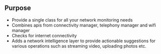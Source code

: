 ## Purpose
- Provide a single class for all your network monitoring needs
- Combines apis from connectivity manager, telephony manager and wifi manager
- Checks for internet connectivity
- Adds a network intelligence layer to provide actionable suggestions for various operations such as streaming video, uploading photos etc.


  
